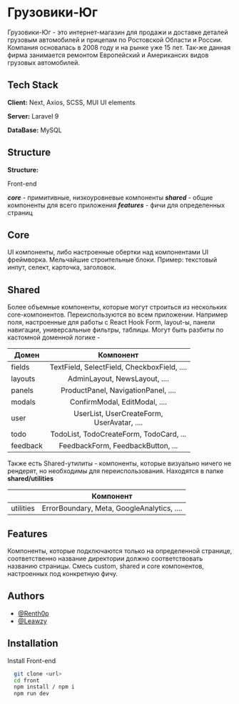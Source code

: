 
# Грузовики-Юг

Грузовики-Юг - это интернет-магазин для продажи и доставке деталей грузовым автомобилей и прицепам по Ростовской Области и России. Компания основалась в 2008 году и на рынке уже 15 лет. Так-же данная фирма занимается ремонтом Европейский и Американсих видов грузовых автомобилей. 


## Tech Stack

**Client:** Next, Axios, SCSS, MUI UI elements

**Server:** Laravel 9

**DataBase:** MySQL
 

## Structure

**Structure:**

Front-end

***core*** - примитивные, низкоуровневые компоненты
***shared*** - общие компоненты для всего приложения
***features*** - фичи для определенных страниц

## Core

UI компоненты, либо настроенные обертки над компонентами UI фреймворка. Мельчайшие строительные блоки. Пример: текстовый
инпут, селект, карточка, заголовок.

## Shared

Более объемные компоненты, которые могут строиться из нескольких core-компонентов. Переиспользуются во всем приложении.
Например поля, настроенные для работы с React Hook Form, layout-ы, панели навигации, универсальные фильтры, таблицы.
Могут быть разбиты по кастомной доменной логике -

| Домен    |                    Компонент                    |
|----------|:-----------------------------------------------:|
| fields   |   TextField, SelectField, CheckboxField, ....   |
| layouts  |          AdminLayout, NewsLayout, ....          |
| panels   |       ProductPanel, NavigationPanel, ....       |
| modals   |          ConfirmModal, EditModal, ....          |
| user     | UserList, UserCreateForm, <br/>UserAvatar, .... |
| todo     |     TodoList, TodoCreateForm, TodoCard, ...     |
| feedback |        FeedbackForm, FeedbackButton, ...        |

Также есть Shared-утилиты - компоненты, которые визуально ничего не рендерят, но необходимы для переиспользования.
Находятся в папке **shared/utilities**

|           |                  Компонент                  |
|-----------|:-------------------------------------------:|
| utilities | ErrorBoundary, Meta, GoogleAnalytics,  .... |

## Features

Компоненты, которые подключаются только на определенной странице, соответственно название директории должно
соответствовать названию страницы. Смесь custom, shared и core компонентов, настроенных под конкретную фичу.



## Authors

- [@Renth0p](https://github.com/Renth0p)
- [@Leawzy](https://github.com/Leawzy)


## Installation

Install Front-end

```bash
  git clone <url>
  cd front
  npm install / npm i
  npm run dev
```
    
